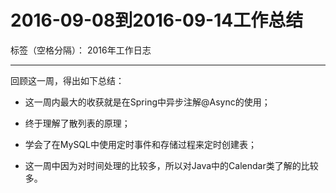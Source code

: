 ﻿# 2016-09-08到2016-09-14工作总结

标签（空格分隔）： 2016年工作日志

---

回顾这一周，得出如下总结：

 - 这一周内最大的收获就是在Spring中异步注解@Async的使用；

 - 终于理解了散列表的原理；

 - 学会了在MySQL中使用定时事件和存储过程来定时创建表；

 - 这一周中因为对时间处理的比较多，所以对Java中的Calendar类了解的比较多。
   


